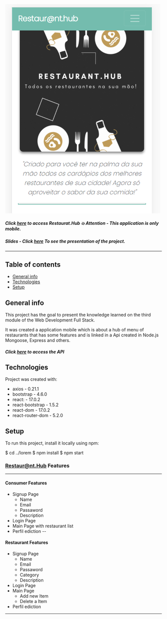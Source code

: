 ![Start Screen](./public/home.png)

##### Click [here](https://restaurant-hub.herokuapp.com/) to access **Restaurat.Hub**  :boom: Attention - This application is only mobile. 

##### Slides - Click [here]() To see the presentation of the project. 
---

## Table of contents
* [General info](#general-info)
* [Technologies](#technologies)
* [Setup](#setup)

## General info
This project has the goal to present the knowledge learned on the third module of the Web Development Full Stack. 

It was created a application mobile which is about a hub of menu of restaurants that has some features and is linked in a Api created in Node.js Mongoose, Express and others.
##### Click [here](https://github.com/henriquefb08/rest-api-restaurant.hub/tree/main) to access **the API**

## Technologies
Project was created with:

* axios -  0.21.1
* bootstrap - 4.6.0
* react:  - 17.0.2
* react-bootstrap -  1.5.2
* react-dom - 17.0.2
* react-router-dom -  5.2.0

## Setup
To run this project, install it locally using npm:

$ cd ../lorem
$ npm install
$ npm start

### Restaur@nt.Hub Features
--- 
#### Consumer Features
+ Signup Page 
	+ Name
	+ Email
	+ Passaword
	+ Description
+ Login Page
+ Main Page with restaurant list
+ Perfil ediction
--
#### Restaurant Features
+ Signup Page 
	+ Name
	+ Email
	+ Passaword
	 + Category
	+ Description
+ Login Page
+ Main Page
	+ Add new Item
	+ Delete a Item
+ Perfil ediction
---
